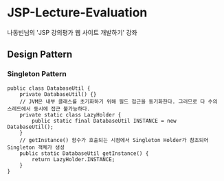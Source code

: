 # JSP-Lecture-Evaluation
나동빈님의 'JSP 강의평가 웹 사이트  개발하기' 강좌 



## Design Pattern

### Singleton Pattern

```
public class DatabaseUtil {
	private DatabaseUtil() {}
	// JVM은 내부 클래스를 초기화하기 위해 필드 접근을 동기화한다. 그러므로 다 수의 스레드에서 동시에 접근 불가능하다.
	private static class LazyHolder {
		public static final DatabaseUtil INSTANCE = new DatabaseUtil();
	}
	// getInstance() 함수가 호출되는 시점에서 Singleton Holder가 참조되어 Singleton 객체가 생성
	public static DatabaseUtil getInstance() {
		return LazyHolder.INSTANCE;
	}
}
```

